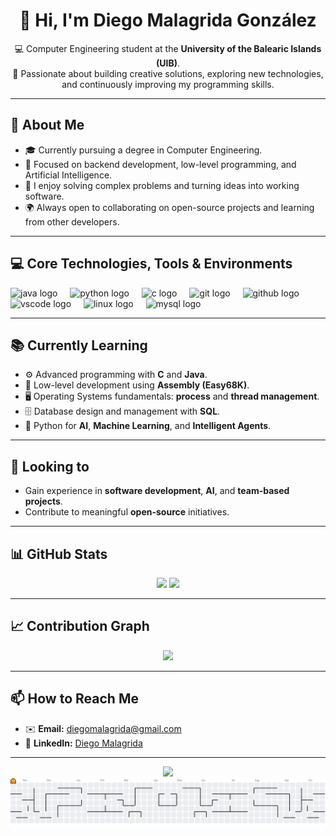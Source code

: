 <h1 align="center">👋 Hi, I'm Diego Malagrida González</h1>

<p align="center">
  💻 Computer Engineering student at the <strong>University of the Balearic Islands (UIB)</strong>.<br>
  🚀 Passionate about building creative solutions, exploring new technologies, and continuously improving my programming skills.
</p>

---

## 🧠 About Me

- 🎓 Currently pursuing a degree in Computer Engineering.  
- 🤖 Focused on backend development, low-level programming, and Artificial Intelligence.  
- 🧩 I enjoy solving complex problems and turning ideas into working software.  
- 🌍 Always open to collaborating on open-source projects and learning from other developers.

---

## 💻 Core Technologies, Tools & Environments

<div align="left">
  <img src="https://cdn.jsdelivr.net/gh/devicons/devicon/icons/java/java-original.svg" height="40" alt="java logo"  />
  <img width="12" />
  <img src="https://cdn.jsdelivr.net/gh/devicons/devicon/icons/python/python-original.svg" height="40" alt="python logo"  />
  <img width="12" />
  <img src="https://cdn.jsdelivr.net/gh/devicons/devicon/icons/c/c-original.svg" height="40" alt="c logo"  />
  <img width="12" />
  <img src="https://cdn.jsdelivr.net/gh/devicons/devicon/icons/git/git-original.svg" height="40" alt="git logo"  />
  <img width="12" />
  <img src="https://cdn.jsdelivr.net/gh/devicons/devicon/icons/github/github-original.svg" height="40" alt="github logo"  />
  <img width="12" />
  <img src="https://cdn.jsdelivr.net/gh/devicons/devicon/icons/vscode/vscode-original.svg" height="40" alt="vscode logo"  />
  <img width="12" />
  <img src="https://cdn.jsdelivr.net/gh/devicons/devicon/icons/linux/linux-original.svg" height="40" alt="linux logo"  />
  <img width="12" />
  <img src="https://cdn.jsdelivr.net/gh/devicons/devicon/icons/mysql/mysql-original.svg" height="40" alt="mysql logo"  />
</div>

---

## 📚 Currently Learning

- ⚙️ Advanced programming with **C** and **Java**.  
- 🧵 Low-level development using **Assembly (Easy68K)**.  
- 🖥️ Operating Systems fundamentals: **process** and **thread management**.  
- 🗄️ Database design and management with **SQL**.  
- 🤖 Python for **AI**, **Machine Learning**, and **Intelligent Agents**.

---

## 🤝 Looking to

- Gain experience in **software development**, **AI**, and **team-based projects**.  
- Contribute to meaningful **open-source** initiatives.

---

## 📊 GitHub Stats

<div align="center">
  <img src="https://github-readme-stats.vercel.app/api?username=diegoMalagrida&show_icons=true&theme=radical&count_private=true" height="150" />
  <img src="https://github-readme-stats.vercel.app/api/top-langs/?username=diegoMalagrida&layout=compact&theme=radical" height="150" />
</div>

---

## 📈 Contribution Graph

<div align="center">
  <img src="https://github-readme-activity-graph.vercel.app/graph?username=diegoMalagrida&theme=react-dark&area=true" height="300" />
</div>

---

## 📫 How to Reach Me

- ✉️ **Email:** [diegomalagrida@gmail.com](mailto:diegomalagrida@gmail.com)  
- 💼 **LinkedIn:** [Diego Malagrida](https://linkedin.com/in/diegomalagrida)  

---

<div align="center">
  <img src="https://komarev.com/ghpvc/?username=diegoMalagrida&color=brightgreen&label=Profile+Views" />
</div>


<picture>
  <source media="(prefers-color-scheme: dark)" srcset="https://raw.githubusercontent.com/diegoMalagrida/diegoMalagrida/output/pacman-contribution-graph-dark.svg">
  <source media="(prefers-color-scheme: light)" srcset="https://raw.githubusercontent.com/diegoMalagrida/diegoMalagrida/output/pacman-contribution-graph.svg">
  <img alt="pacman contribution graph" src="https://raw.githubusercontent.com/diegoMalagrida/diegoMalagrida/output/pacman-contribution-graph.svg">
</picture>

###
